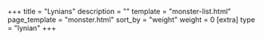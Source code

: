 +++
title = "Lynians"
description = ""
template = "monster-list.html"
page_template = "monster.html"
sort_by = "weight"
weight = 0
[extra]
type = "lynian"
+++
